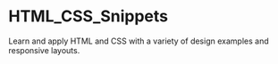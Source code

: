 # HTML_CSS_Snippets
Learn and apply HTML and CSS with a variety of design examples and responsive layouts.
